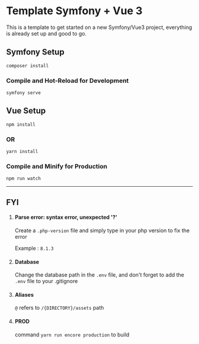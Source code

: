 # Template Symfony + Vue 3

   This is a template to get started on a new Symfony/Vue3 project, everything is already set up and good to go.

## Symfony Setup

```symfony
composer install
```

### Compile and Hot-Reload for Development

```symfony
symfony serve
```

## Vue Setup

```vue
npm install
```

### OR

```vue
yarn install
```

### Compile and Minify for Production

```vue
npm run watch
```

---

## FYI

1. #### Parse error: syntax error, unexpected '?'

   Create a ` .php-version ` file and simply type in your php version to fix the error

   Example : ` 8.1.3 `

2. #### Database

   Change the database path in the ` .env ` file, and don't forget to add the ` .env ` file to your .gitignore

3. #### Aliases

   ` @ ` refers to ` /{DIRECTORY}/assets ` path
   
4. #### PROD

   command ` yarn run encore production ` to build
